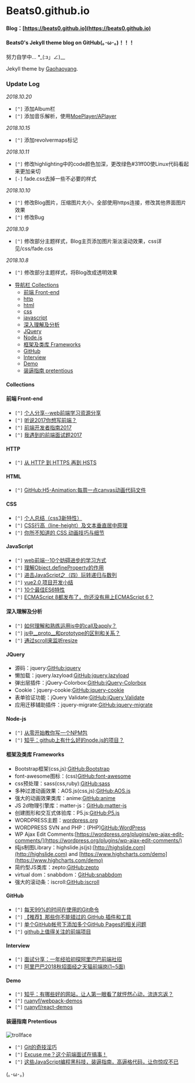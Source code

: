 # Beats0.github.io
#### Blog：[https://beats0.github.io](https://beats0.github.io)
#### Beats0's Jekyll theme blog on GitHub(｡･ω･｡)！！！<br>
努力自学中... *_(:з」∠)__

Jekyll theme by [Gaohaoyang](https://github.com/Gaohaoyang).<br>

### Update Log

*2018.10.20*

- `[^]` 添加Album栏
- `[^]` 添加音乐解析，使用[MoePlayer/APlayer](https://github.com/MoePlayer/APlayer)

*2018.10.15*

- `[^]` 添加revolvermaps标记

*2018.10.11*

- `[^]` 修改highlighting中的code颜色加深，更改绿色#31ff00使Linux代码看起来更加亲切
- `[-]` fade.css去掉一些不必要的样式

*2018.10.10*

- `[^]` 修改Blog图片，压缩图片大小，全部使用https连接，修改其他界面图片效果
- `[^]` 修改Bug

*2018.10.9*

- `[^]` 修改部分主题样式，Blog主页添加图片渐淡滚动效果，css详见/css/fade.css

*2018.10.8*

- `[^]` 修改部分主题样式，将Blog改成透明效果


* [导航栏 Collections](#collections)
    * [前端 Front-end](#前端-front-end)
    * [http](#http)
    * [html](#html)
    * [css](#css)
    * [javascript](#javascript)
    * [深入理解及分析](#深入理解及分析)
    * [JQuery](#jquery)
    * [Node.js](#node-js)
    * [框架及类库 Frameworks](#框架及类库-frameworks)
    * [GitHub](#github)
    * [Interview](interview)
    * [Demo](#demo)
    * [装逼指南 pretentious](#装逼指南-pretentious)

#### Collections
#### 前端 Front-end
* `[^]` [个人分享--web前端学习资源分享](https://segmentfault.com/a/1190000010880049)
* `[^]` [听说2017你想写前端？](https://segmentfault.com/a/1190000011001037)
* `[^]` [前端开发者指南2017](https://segmentfault.com/a/1190000010909017)
* `[^]` [我遇到的前端面试题2017](https://segmentfault.com/a/1190000011091907)

#### HTTP
* `[^]` [从 HTTP 到 HTTPS 再到 HSTS](https://segmentfault.com/p/1210000010905759)

#### HTML
* `[^]` [GitHub:H5-Animation:每周一点canvas动画代码文件](https://github.com/supperjet/H5-Animation)

#### CSS
* `[^]` [个人总结（css3新特性）](https://segmentfault.com/a/1190000010780991)
* `[^]` [CSS行高（line-height）及文本垂直居中原理](https://segmentfault.com/a/1190000005122321)
* `[^]` [你所不知道的 CSS 动画技巧与细节](https://segmentfault.com/p/1210000010935929)

#### JavaScript
* `[^]` [web前端--10个妨碍进步的学习方式](https://segmentfault.com/a/1190000011214765)
* `[^]` [理解Object.defineProperty的作用](https://segmentfault.com/a/1190000007434923)
* `[^]` [进击JavaScript之（四）玩转递归与数列](https://segmentfault.com/a/1190000006811354)
* `[^]` [vue2.0 项目开发小结](https://segmentfault.com/a/1190000011066120)
* `[^]` [10个最佳ES6特性](https://segmentfault.com/a/1190000010907053)
* `[^]` [ECMAScript 8都发布了，你还没有用上ECMAScript 6？ ](https://segmentfault.com/p/1210000010212228)

#### 深入理解及分析
* `[^]` [如何理解和熟练运用js中的call及apply？](https://www.zhihu.com/question/20289071)
* `[^]` [js中__proto__和prototype的区别和关系？](https://www.zhihu.com/question/34183746/answer/58068402)
* `[^]` [通过scroll来监听resize](https://zhuanlan.zhihu.com/p/24887312)

#### JQuery
- 源码：jquery:[GitHub:jquery](https://github.com/jquery/jquery)
- 懒加载：jquery.lazyload:[GitHub:jquery.lazyload](https://github.com/tuupola/jquery_lazyload)
- 弹出层插件：jQuery-Colorbox:[GitHub:jQuery-Colorbox](https://github.com/afranken/jQuery-Colorbox)
- Cookie：jquery-cookie:[GitHub:jquery-cookie](https://github.com/carhartl/jquery-cookie)
- 表单验证功能：jQuery Validate:[GitHub:jQuery Validate](https://github.com/DiegoLopesLima/validate)
- 应用迁移辅助插件：jquery-migrate:[GitHub:jquery-migrate](https://github.com/jquery/jquery-migrate)

#### Node-js
* `[^]` [从零开始教你写一个NPM包](https://segmentfault.com/a/1190000011095467)
* `[^]` [知乎：github上有什么好的node.js的项目？](https://www.zhihu.com/question/29563744)

#### 框架及类库 Frameworks
- Bootstrap框架(css,js):[GitHub:Bootstrap](https://github.com/twbs/bootstrap)
- font-awesome图标：(css)[GitHub:font-awesome](https://github.com/FortAwesome/Font-Awesome)
- css预处理：sass(css,ruby):[GitHub:sass](https://github.com/sass/sass)
- 多种过渡动画效果：AOS.js(css,js):[GitHub:AOS.js](https://github.com/michalsnik/aos)
- 强大的动画效果类库：anime:[GitHub:anime](https://github.com/Beats0?tab=stars)
- JS 2d物理引擎库：matter-js：[GitHub:matter-js](https://github.com/liabru/matter-js)
- 创建图形和交互式体验库：P5.js:[GitHub:P5.js](https://github.com/processing/p5.js)
- WORDPRESS主题：[wordpress.org](https://wordpress.org/themes/)
- WORDPRESS SVN and PHP：(PHP)[GitHub:WordPress](https://github.com/WordPress/WordPress)
- WP Ajax Edit Comments:[https://wordpress.org/plugins/wp-ajax-edit-comments/](https://wordpress.org/plugins/wp-ajax-edit-comments/)
- 纯js制图Library：highslide.js(js):[http://highslide.com](http://highslide.com) and [https://www.highcharts.com/demo](https://www.highcharts.com/demo)
- 简约型JS类库：zepto:[GitHub:zepto](https://github.com/madrobby/zepto)
- virtual dom：snabbdom：[GitHub:snabbdom](https://github.com/snabbdom/snabbdom)
- 强大的滚动条：iscroll:[GitHub:iscroll](https://github.com/cubiq/iscroll)

#### GitHub
* `[^]` [每天99%的时间在使用的Git命令](https://segmentfault.com/p/1210000011075104)
* `[^]` [【推荐】那些你不能错过的 GitHub 插件和工具](https://segmentfault.com/p/1210000011026474)
* `[^]` [单个GitHub帐号下添加多个GitHub Pages的相关问题](https://segmentfault.com/a/1190000003946969)
* `[^]` [github上值得关注的前端项目](https://segmentfault.com/a/1190000002804472)

#### Interview
* `[^]` [面试分享：一年经验初探阿里巴巴前端社招](https://segmentfault.com/p/1210000010573211)
* `[^]` [阿里巴巴2018秋招面经之天猫前端岗(1~5面)](https://zhuanlan.zhihu.com/p/29084154)


#### Demo
* `[^]` [知乎：有哪些好的网站，让人第一眼看了就怦然心动，流连忘返？](https://www.zhihu.com/question/26380791)
* `[^]` [ruanyf/webpack-demos](https://github.com/ruanyf/webpack-demos)
* `[^]` [ruanyf/react-demos](https://github.com/ruanyf/react-demos)

#### 装逼指南 Pretentious
![trollface](https://assets-cdn.github.com/images/icons/emoji/trollface.png)<br>

* `[^]` [Git的奇技淫巧](https://github.com/521xueweihan/git-tips)
* `[^]` [Excuse me？这个前端面试在搞事！](https://zhuanlan.zhihu.com/p/25407758)
* `[^]` [这些JavaScript编程黑科技，装逼指南，高逼格代码，让你惊叹不已](https://github.com/jawil/blog/issues/24)



(｡･ω･｡)

